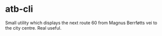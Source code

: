 # atb-cli

Small utility which displays the next route 60 from Magnus Berrføtts vei to the city centre. Real useful.